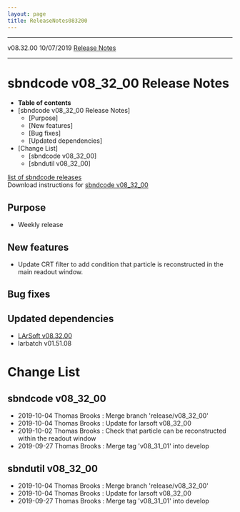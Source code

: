 ```yaml
---
layout: page
title: ReleaseNotes083200
---
```


  ----------- ------------ -- -- ------------------------------------------------------
  v08.32.00   10/07/2019         [Release Notes](ReleaseNotes083200.html)
  ----------- ------------ -- -- ------------------------------------------------------



sbndcode v08\_32\_00 Release Notes
======================================================================================

-   **Table of contents**
-   [sbndcode v08\_32\_00 Release
    Notes]
    -   [Purpose]
    -   [New features]
    -   [Bug fixes]
    -   [Updated dependencies]
-   [Change List]
    -   [sbndcode v08\_32\_00]
    -   [sbndutil v08\_32\_00]

[list of sbndcode
releases](List_of_SBND_code_releases.html)\
Download instructions for [sbndcode
v08\_32\_00](http://scisoft.fnal.gov/scisoft/bundles/sbnd/v08_32_00/sbndcode-v08_32_00.html)



Purpose
----------------------------------

-   Weekly release



New features
--------------------------------------------

-   Update CRT filter to add condition that particle is reconstructed in
    the main readout window.



Bug fixes
--------------------------------------



Updated dependencies
------------------------------------------------------------

-   [LArSoft
    v08.32.00](https://cdcvs.fnal.gov/redmine/projects/larsoft/wiki/ReleaseNotes083200)
-   larbatch v01.51.08



Change List
==========================================



sbndcode v08\_32\_00
----------------------------------------------------------

-   2019-10-04 Thomas Brooks : Merge branch \'release/v08\_32\_00\'
-   2019-10-04 Thomas Brooks : Update for larsoft v08\_32\_00
-   2019-10-02 Thomas Brooks : Check that particle can be reconstructed
    within the readout window
-   2019-09-27 Thomas Brooks : Merge tag \'v08\_31\_01\' into develop



sbndutil v08\_32\_00
----------------------------------------------------------

-   2019-10-04 Thomas Brooks : Merge branch \'release/v08\_32\_00\'
-   2019-10-04 Thomas Brooks : Update for larsoft v08\_32\_00
-   2019-09-27 Thomas Brooks : Merge tag \'v08\_31\_01\' into develop
